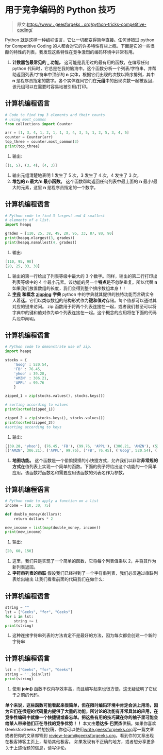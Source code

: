 # 用于竞争编码的 Python 技巧

> 原文:[https://www . geesforgeks . org/python-tricks-competitive-coding/](https://www.geeksforgeeks.org/python-tricks-competitive-coding/)

Python 就是这样一种编程语言，它让一切都变得简单直接。任何涉猎过 python for Competitive Coding 的人都会对它的许多特性有些上瘾。下面是它的一些很酷的特性的列表，我发现这些特性在竞争激烈的编码环境中非常有用。

1.  **计数器包最常见的 _ 功能。**
    这可能是我用过的最有用的函数，在编写任何 python 代码时，它总是在我的脑海中。这个函数分析一个列表/字符串，并帮助返回列表/字符串中顶部的 **n** 实体，根据它们出现的次数以降序排列，其中 **n** 是程序员指定的数字。各个实体连同它们在**元组**中的出现次数一起被返回，该元组可以在需要时容易地被引用/打印。

## 计算机编程语言

```py
# Code to find top 3 elements and their counts
# using most_common
from collections import Counter

arr = [1, 3, 4, 1, 2, 1, 1, 3, 4, 3, 5, 1, 2, 5, 3, 4, 5]
counter = Counter(arr)
top_three = counter.most_common(3)
print(top_three)
```

1.  输出:

```py
[(1, 5), (3, 4), (4, 3)]
```

1.  输出元组清楚地表明 1 发生了 5 次，3 发生了 4 次，4 发生了 3 次。
2.  **堆包的 n 最大/n 最小函数。**
    这个函数帮助返回任何列表中最上面的 **n** 最小/最大的元素，这里 **n** 是程序员指定的一个数字。

## 计算机编程语言

```py
# Python code to find 3 largest and 4 smallest
# elements of a list.
import heapq

grades = [110, 25, 38, 49, 20, 95, 33, 87, 80, 90]
print(heapq.nlargest(3, grades))
print(heapq.nsmallest(4, grades))
```

1.  输出:

```py
[110, 95, 90]
[20, 25, 33, 38]
```

1.  输出的第一行给出了列表等级中最大的 3 个数字。同样，输出的第二行打印出列表等级中的 4 个最小元素。该功能的另一个**特点**是不忽略重复。所以代替 **n** 如果我们放置数组的长度，我们会得到整个排序数组本身！！
2.  [**字典**](https://www.geeksforgeeks.org/python-set-4-dictionary-keywords-python/) **和概念** [**zipping**](https://www.geeksforgeeks.org/using-iterations-in-python-effectively/) **字典**
    python 中的字典就其提供的独特功能而言确实令人着迷。它们以类似数组的结构形式作为**键和值对**存储。每个值都可以通过其对应的键来访问。
    zip 函数用于将两个列表连接在一起，或者我们甚至可以将字典中的键和值对作为单个列表连接在一起。这个概念的应用将在下面的代码片段中阐明。

## 计算机编程语言

```py
# Python code to demonstrate use of zip.
import heapq

stocks = {
    'Goog' : 520.54,
    'FB' : 76.45,
    'yhoo' : 39.28,
    'AMZN' : 306.21,
    'APPL' : 99.76
    }

zipped_1 = zip(stocks.values(), stocks.keys())

# sorting according to values
print(sorted(zipped_1))

zipped_2 = zip(stocks.keys(), stocks.values())
print(sorted(zipped_2))
#sorting according to keys
```

1.  输出:

```py
[(39.28, 'yhoo'), (76.45, 'FB'), (99.76, 'APPL'), (306.21, 'AMZN'), (520.54, 'Goog')]
[('AMZN', 306.21), ('APPL', 99.76), ('FB', 76.45), ('Goog', 520.54), ('yhoo', 39.28)]
```

1.  **地图功能。**
    这个函数是一个偷偷摸摸的小快捷方式，允许我们以非常**非常规的方式**在值列表上实现一个简单的函数。下面的例子将给出这个功能的一个简单应用。该函数将函数名和需要应用该函数的列表名作为参数。

## 计算机编程语言

```py
# Python code to apply a function on a list
income = [10, 30, 75]

def double_money(dollars):
    return dollars * 2

new_income = list(map(double_money, income))
print(new_income)
```

1.  输出:

```py
[20, 60, 150]
```

1.  这里，我们只是实现了一个简单的函数，它将每个列表值乘以 2，并将其作为新列表返回。
2.  **字符串列表的串联**
    假设我们已经得到了一个字符串列表，我们必须通过串联列表给出输出
    让我们看看前面的代码我们在做什么:

## 计算机编程语言

```py
string = ""
lst = ["Geeks", "for", "Geeks"]
for i in lst:
    string += i
print(string)
```

1.  这种连接字符串列表的方法肯定不是最好的方法，因为每次都会创建一个新的字符串

## 计算机编程语言

```py
lst = ["Geeks", "for", "Geeks"]
string = ''.join(lst)
print(string)
```

1.  使用 **join()** 函数不仅内存效率高，而且编写起来也很方便，这无疑证明了它优于之前的代码。

**单个来说，这些函数可能看起来很简单，但在限时编码环境中肯定会派上用场，因为它们在很短的代码量内提供了大量的功能。所讨论的功能有非常具体的应用，在竞争性编码中就像一个快捷键或备忘单。把这些有用的技巧藏在你的袖子里可能会给某人带来他们正在寻找的竞争优势！！**
本文由**悉达多·巴贾杰**供稿。如果你喜欢 GeeksforGeeks 并想投稿，你也可以使用[write.geeksforgeeks.org](https://write.geeksforgeeks.org)写一篇文章或者把你的文章邮寄到 review-team@geeksforgeeks.org。看到你的文章出现在极客博客主页上，帮助其他极客。
如果发现有不正确的地方，或者想分享更多关于上述话题的信息，请写评论。